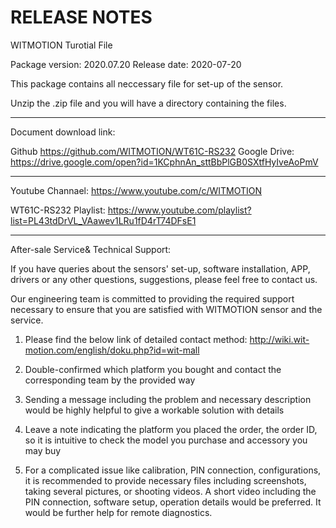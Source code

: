 RELEASE NOTES
=============
WITMOTION Turotial File 

Package version: 2020.07.20
Release date:    2020-07-20

This package contains all neccessary file for set-up of the sensor. 

Unzip the .zip file and you will have a directory containing the files.

-----------

Document download link:

Github 
https://github.com/WITMOTION/WT61C-RS232
Google Drive: 
https://drive.google.com/open?id=1KCphnAn_sttBbPlGB0SXtfHyIveAoPmV

-----------
Youtube Channael: 
https://www.youtube.com/c/WITMOTION

WT61C-RS232 Playlist: 
https://www.youtube.com/playlist?list=PL43tdDrVL_VAawev1LRu1fD4rT74DFsE1

-----------
After-sale Service& Technical Support: 

If you have queries about the sensors' set-up, software installation, APP, drivers or any other questions, suggestions, please feel free to contact us.

Our engineering team is committed to providing the required support necessary to ensure that you are satisfied with WITMOTION sensor and the service.

1. Please find the below link of detailed contact method: 
http://wiki.wit-motion.com/english/doku.php?id=wit-mall

2. Double-confirmed which platform you bought and contact the corresponding team by the provided way

3. Sending a message including the problem and necessary description would be highly helpful to give a workable solution with details

4. Leave a note indicating the platform you placed the order, the order ID, so it is intuitive to check the model you purchase and accessory you may buy

5. For a complicated issue like calibration, PIN connection, configurations, it is recommended to provide necessary files including screenshots, 
taking several pictures, or shooting videos. A short video including the PIN connection, software setup, operation details would be preferred.
It would be further help for remote diagnostics.
